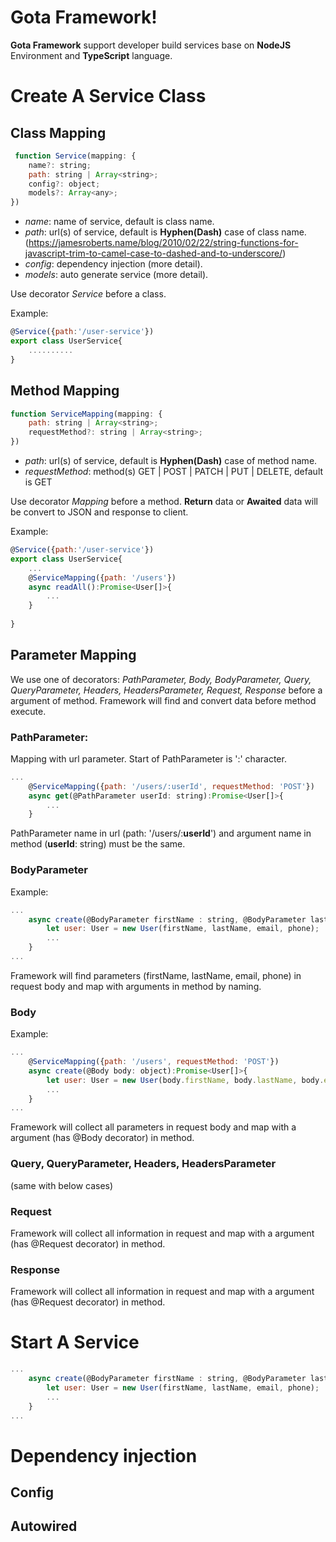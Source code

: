 # Gota Framework!
**Gota Framework** support developer build  services base on **NodeJS** Environment and **TypeScript** language.

# Create A Service Class

## Class Mapping
```javascript
 function Service(mapping: {
    name?: string;
    path: string | Array<string>;
    config?: object;
    models?: Array<any>;
})
```

 - *name*: name of service, default is class name.
 - *path*: url(s) of service, default is **Hyphen(Dash)** case of class name. (https://jamesroberts.name/blog/2010/02/22/string-functions-for-javascript-trim-to-camel-case-to-dashed-and-to-underscore/)
 - *config*: dependency injection (more detail).
 - *models*: auto generate service  (more detail).
 
Use decorator *Service* before a class.

Example:
```javascript
@Service({path:'/user-service'})
export class UserService{
    ..........
}
```
## Method Mapping
```javascript
function ServiceMapping(mapping: {
    path: string | Array<string>;
    requestMethod?: string | Array<string>;
})
```
 - *path*: url(s) of service, default is **Hyphen(Dash)** case of method name. 
 - *requestMethod*: method(s) GET | POST | PATCH | PUT | DELETE, default is GET

Use decorator *Mapping* before a method.
**Return** data or **Awaited** data will be convert to JSON and response to client.

Example:
```javascript
@Service({path:'/user-service'})
export class UserService{
	...
    @ServiceMapping({path: '/users'})
    async readAll():Promise<User[]>{
        ...
    }
    
}
```

## Parameter Mapping
We use one of decorators: *PathParameter, Body, BodyParameter, Query, QueryParameter, Headers, HeadersParameter, Request, Response* before a argument of method.
Framework will find and convert data before method execute.

### PathParameter:
Mapping with url parameter.
Start of PathParameter is ':' character.
```javascript
...
    @ServiceMapping({path: '/users/:userId', requestMethod: 'POST'})
    async get(@PathParameter userId: string):Promise<User[]>{
        ...        
    }
```
PathParameter name in url (path: '/users/:**userId**') and argument name in method (**userId**: string) must be the same.


### BodyParameter 
Example:
```javascript
...
    async create(@BodyParameter firstName : string, @BodyParameter lastName : string, @BodyParameter email: string, @BodyParameter phone: string):Promise<User[]>{
        let user: User = new User(firstName, lastName, email, phone);
        ...        
    }    
...
```
Framework will find  parameters (firstName, lastName, email, phone) in request body and map with arguments in method by naming.

### Body
Example:
```javascript
...
    @ServiceMapping({path: '/users', requestMethod: 'POST'})
    async create(@Body body: object):Promise<User[]>{
        let user: User = new User(body.firstName, body.lastName, body.email, body.phone);
        ...        
    }    
...
```
Framework will collect all parameters in request body and map with a argument (has @Body decorator) in method.

### Query, QueryParameter, Headers, HeadersParameter
(same with below cases)

### Request
Framework will collect all information in request and map with a argument (has @Request decorator) in method.

### Response
Framework will collect all information in request and map with a argument (has @Request decorator) in method.

# Start A Service
```javascript
...
    async create(@BodyParameter firstName : string, @BodyParameter lastName : string, @BodyParameter email: string, @BodyParameter phone: string):Promise<User[]>{
        let user: User = new User(firstName, lastName, email, phone);
        ...        
    }    
...
```
# Dependency injection
## Config
## Autowired
 ```javascript
